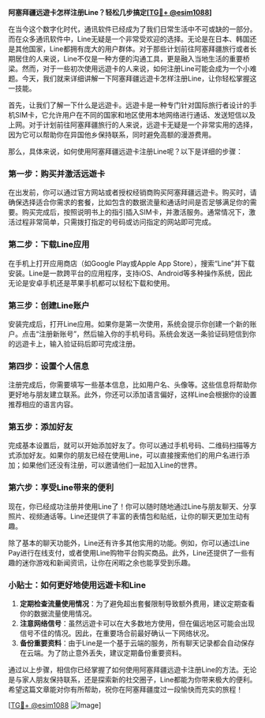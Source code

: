 **阿塞拜疆远遊卡怎样注册Line？轻松几步搞定[[TG💪+ @esim1088](https://t.me/s/esim1088)]**

在当今这个数字化时代，通讯软件已经成为了我们日常生活中不可或缺的一部分。而在众多通讯软件中，Line无疑是一个非常受欢迎的选择。无论是在日本、韩国还是其他国家，Line都拥有庞大的用户群体。对于那些计划前往阿塞拜疆旅行或者长期居住的人来说，Line不仅是一种方便的沟通工具，更是融入当地生活的重要桥梁。然而，对于一些初次使用远遊卡的人来说，如何注册Line可能会成为一个小难题。今天，我们就来详细讲解一下阿塞拜疆远遊卡怎样注册Line，让你轻松掌握这一技能。

首先，让我们了解一下什么是远遊卡。远遊卡是一种专门针对国际旅行者设计的手机SIM卡，它允许用户在不同的国家和地区使用本地网络进行通话、发送短信以及上网。对于计划前往阿塞拜疆旅行的人来说，远遊卡无疑是一个非常实用的选择，因为它可以帮助你在异国他乡保持联系，同时避免高额的漫游费用。

那么，具体来说，如何使用阿塞拜疆远遊卡注册Line呢？以下是详细的步骤：

### **第一步：购买并激活远遊卡**
在出发前，你可以通过官方网站或者授权经销商购买阿塞拜疆远遊卡。购买时，请确保选择适合你需求的套餐，比如包含的数据流量和通话时间是否足够满足你的需要。购买完成后，按照说明书上的指引插入SIM卡，并激活服务。通常情况下，激活过程非常简单，只需拨打指定的号码或访问指定的网站即可完成。

### **第二步：下载Line应用**
在手机上打开应用商店（如Google Play或Apple App Store），搜索“Line”并下载安装。Line是一款跨平台的应用程序，支持iOS、Android等多种操作系统，因此无论是安卓手机还是苹果手机都可以轻松下载和使用。

### **第三步：创建Line账户**
安装完成后，打开Line应用。如果你是第一次使用，系统会提示你创建一个新的账户。点击“注册新账号”，然后输入你的手机号码。系统会发送一条验证码短信到你的远遊卡上，输入验证码后即可完成注册。

### **第四步：设置个人信息**
注册完成后，你需要填写一些基本信息，比如用户名、头像等。这些信息将帮助你更好地与朋友建立联系。此外，你还可以添加语言偏好，这样Line会根据你的设置推荐相应的语言内容。

### **第五步：添加好友**
完成基本设置后，就可以开始添加好友了。你可以通过手机号码、二维码扫描等方式添加好友。如果你的朋友已经在使用Line，可以直接搜索他们的用户名进行添加；如果他们还没有注册，可以邀请他们一起加入Line的世界。

### **第六步：享受Line带来的便利**
现在，你已经成功注册并使用Line了！你可以随时随地通过Line与朋友聊天、分享照片、视频通话等。Line还提供了丰富的表情包和贴纸，让你的聊天更加生动有趣。

除了基本的聊天功能外，Line还有许多其他实用的功能。例如，你可以通过Line Pay进行在线支付，或者使用Line购物平台购买商品。此外，Line还提供了一些有趣的迷你游戏和新闻资讯，让你在闲暇之余也能享受到乐趣。

### **小贴士：如何更好地使用远遊卡和Line**
1. **定期检查流量使用情况**：为了避免超出套餐限制导致额外费用，建议定期查看你的数据流量使用情况。
2. **注意网络信号**：虽然远遊卡可以在大多数地方使用，但在偏远地区可能会出现信号不佳的情况。因此，在重要场合前最好确认一下网络状况。
3. **备份重要资料**：由于Line是一个基于云端的服务，所有聊天记录都会自动保存在云端。为了防止意外丢失，建议定期备份重要资料。

通过以上步骤，相信你已经掌握了如何使用阿塞拜疆远遊卡注册Line的方法。无论是与家人朋友保持联系，还是探索新的社交圈子，Line都能为你带来极大的便利。希望这篇文章能对你有所帮助，祝你在阿塞拜疆度过一段愉快而充实的旅程！

[[TG💪+ @esim1088](https://t.me/s/esim1088) ![Image](https://i.postimg.cc/4NQfJmqS/Snipaste-2025-05-13-00-14-12.png)]